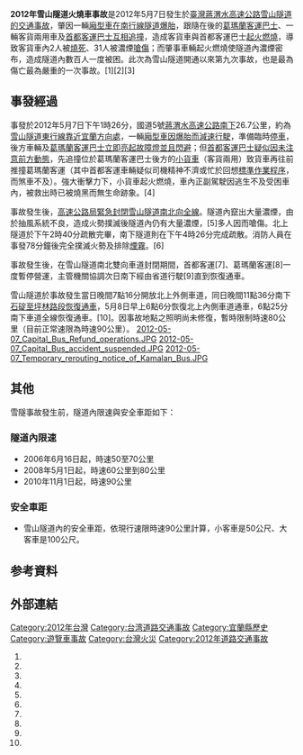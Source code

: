 **2012年雪山隧道火燒車事故**是2012年5月7日發生於[臺灣](../Page/臺灣.md "wikilink")[蔣渭水高速公路](../Page/蔣渭水高速公路.md "wikilink")[雪山隧道的](../Page/雪山隧道.md "wikilink")[交通事故](https://zh.wikipedia.org/wiki/交通事故 "wikilink")，肇因一輛[廂型車在南行線隧道](../Page/廂型車.md "wikilink")[爆胎](https://zh.wikipedia.org/wiki/爆胎 "wikilink")，跟隨在後的[葛瑪蘭客運](../Page/葛瑪蘭客運.md "wikilink")[巴士](../Page/公共汽車.md "wikilink")、一輛客貨兩用車及[首都客運巴士互相追撞](../Page/首都客運.md "wikilink")，造成客貨車與首都客運巴士[起火燃燒](../Page/火災.md "wikilink")，導致客貨車內2人被[燒死](../Page/死亡.md "wikilink")、31人被濃煙[嗆傷](https://zh.wikipedia.org/wiki/灼傷 "wikilink")；而肇事車輛起火燃燒使隧道內濃煙密布，造成隧道內數百人一度被困。此次為雪山隧道開通以來第九次事故，也是最為傷亡最為嚴重的一次事故。\[1\]\[2\]\[3\]

## 事發經過

事發於2012年5月7日下午1時26分，國道5號[蔣渭水高速公路南下](../Page/蔣渭水高速公路.md "wikilink")26.7公里，約為[雪山隧道東行線靠近宜蘭方向處](../Page/雪山隧道.md "wikilink")，一輛[廂型車因](../Page/廂型車.md "wikilink")[爆胎而減速行駛](https://zh.wikipedia.org/wiki/爆胎 "wikilink")，準備臨時[停車](https://zh.wikipedia.org/wiki/停車 "wikilink")，後方車輛及[葛瑪蘭客運](../Page/葛瑪蘭客運.md "wikilink")[巴士立即亮起故障燈並且閃避](https://zh.wikipedia.org/wiki/巴士 "wikilink")；但[首都客運巴士疑似因未注意前方動態](../Page/首都客運.md "wikilink")，先追撞位於葛瑪蘭客運巴士後方的[小貨車](https://zh.wikipedia.org/wiki/貨車 "wikilink")（客貨兩用）致貨車再往前推撞葛瑪蘭客運（其中首都客運車輛疑似司機精神不濟或忙於回想[標準作業程序](../Page/標準作業程序.md "wikilink")，而煞車不及）。強大衝擊力下，小貨車起火燃燒，車內正副駕駛因逃生不及受困車內，被救出時已被燒黑而無生命跡象。\[4\]

事故發生後，[高速公路局緊急封閉雪山隧道南北向全線](https://zh.wikipedia.org/wiki/高速公路局 "wikilink")。隧道內竄出大量濃煙，由於抽風系統不良，造成火勢撲滅後隧道內仍有大量濃煙，\[5\]多人因而嗆傷。北上隧道於下午2時40分疏散完畢，南下隧道則在下午4時26分完成疏散。消防人員在事發78分鐘後完全撲滅火勢及排除[煙霧](../Page/煙霧.md "wikilink")。\[6\]

事故發生後，在雪山隧道南北雙向車道封閉期間，首都客運\[7\]、葛瑪蘭客運\[8\]一度暫停營運，主管機關協調次日南下經由省道行駛\[9\]直到恢復通車。

雪山隧道於事故發生當日晚間7點16分開放北上外側車道，同日晚間11點36分南下[石碇至](https://zh.wikipedia.org/wiki/石碇交流道 "wikilink")[坪林路段恢復通車](https://zh.wikipedia.org/wiki/坪林交流道 "wikilink")，5月8日早上6點6分恢復北上內側車道通車，6點25分南下車道全線恢復通車。\[10\]。因事故地點之照明尚未修復，暫時限制時速80公里（目前正常速限為時速90公里）。
[2012-05-07_Capital_Bus_Refund_operations.JPG](https://zh.wikipedia.org/wiki/File:2012-05-07_Capital_Bus_Refund_operations.JPG "fig:2012-05-07_Capital_Bus_Refund_operations.JPG")
[2012-05-07_Capital_Bus_accident_suspended.JPG](https://zh.wikipedia.org/wiki/File:2012-05-07_Capital_Bus_accident_suspended.JPG "fig:2012-05-07_Capital_Bus_accident_suspended.JPG")
[2012-05-07_Temporary_rerouting_notice_of_Kamalan_Bus.JPG](https://zh.wikipedia.org/wiki/File:2012-05-07_Temporary_rerouting_notice_of_Kamalan_Bus.JPG "fig:2012-05-07_Temporary_rerouting_notice_of_Kamalan_Bus.JPG")

## 其他

雪隧事故發生前，隧道內限速與安全車距如下：

### 隧道內限速

  - 2006年6月16日起，時速50至70公里
  - 2008年5月1日起，時速60公里到80公里
  - 2010年11月1日起，時速90公里

### 安全車距

  - 雪山隧道內的安全車距，依現行速限時速90公里計算，小客車是50公尺、大客車是100公尺。

## 参考資料

## 外部連結

[Category:2012年台灣](https://zh.wikipedia.org/wiki/Category:2012年台灣 "wikilink")
[Category:台湾道路交通事故](https://zh.wikipedia.org/wiki/Category:台湾道路交通事故 "wikilink")
[Category:宜蘭縣歷史](https://zh.wikipedia.org/wiki/Category:宜蘭縣歷史 "wikilink")
[Category:遊覽車事故](https://zh.wikipedia.org/wiki/Category:遊覽車事故 "wikilink")
[Category:台灣火災](https://zh.wikipedia.org/wiki/Category:台灣火災 "wikilink")
[Category:2012年道路交通事故](https://zh.wikipedia.org/wiki/Category:2012年道路交通事故 "wikilink")

1.
2.
3.
4.
5.
6.
7.
8.
9.
10.